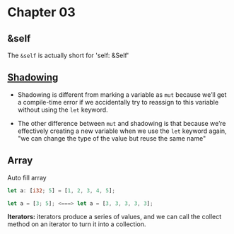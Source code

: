 # Chapter 03

## &self

The `&self` is actually short for 'self: &Self'

## [Shadowing]

- Shadowing is different from marking a variable as `mut` because we’ll get a compile-time error if we accidentally try to reassign to this variable without using the `let` keyword.

- The other difference between `mut` and shadowing is that because we’re effectively creating a new variable when we use the `let` keyword again, "we can change the type of the value but reuse the same name"

## Array

Auto fill array

```rust
let a: [i32; 5] = [1, 2, 3, 4, 5];

let a = [3; 5]; <===> let a = [3, 3, 3, 3, 3];
```

**Iterators:** iterators produce a series of values, and we can call the collect method on an iterator to turn it into a collection.

<!-- links -->
[Shadowing]: https://doc.rust-lang.org/book/ch03-01-variables-and-mutability.html#shadowing
